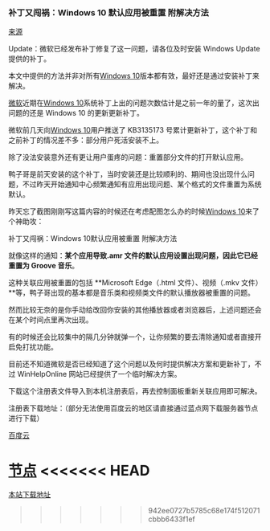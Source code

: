 
### 补丁又闯祸：Windows 10 默认应用被重置 附解决方法
[来源](https://www.landiannews.com/archives/20966.html)

Update：微软已经发布补丁修复了这一问题，请各位及时安装 Windows Update 提供的补丁。

本文中提供的方法并非对所有[Windows 10](http://www.landiannews.com/archives/tag/Windows-10)版本都有效，最好还是通过安装补丁来解决。

[微软](http://www.landiannews.com/archives/tag/%E5%BE%AE%E8%BD%AF)近期在[Windows 10](http://www.landiannews.com/archives/tag/Windows-10)系统补丁上出的问题次数估计是之前一年的量了，这次出问题的还是 Windows 10 的更新更新补丁。

微软前几天向[Windows 10](http://www.landiannews.com/archives/tag/Windows-10)用户推送了 KB3135173 号累计更新补丁，这个补丁和之前补丁的情况差不多：部分用户死活安装不上。

除了没法安装意外还有更让用户蛋疼的问题：重置部分文件的打开默认应用。

鸭子哥是前天安装的这个补丁，当时安装还是比较顺利的、期间也没出现什么问题，不过昨天开始通知中心频繁通知有应用出现问题、某个格式的文件重置为系统默认。

昨天忘了截图刚刚写这篇内容的时候还在考虑配图怎么办的时候[Windows 10](http://www.landiannews.com/archives/tag/Windows-10)来了个神助攻：

补丁又闯祸：Windows 10默认应用被重置 附解决方法

就像这样的通知：**某个应用导致.amr 文件的默认应用设置出现问题，因此它已经重置为 Groove 音乐**。

这种关联应用被重置的包括 **Microsoft Edge（.html 文件）、视频（.mkv 文件）**等，鸭子哥出现的基本都是音乐类和视频类文件的默认播放器被重置的问题。

然而比较无奈的是你手动给改回你安装的其他播放器或者浏览器后，上述问题还会在某个时间点里再次出现。

有的时候还会比较集中的隔几分钟就弹一个，让你频繁的要去清除通知或者直接开启免打扰功能。

目前还不知道微软是否已经知道了这个问题以及何时提供解决方案和更新补丁，不过 WinHelpOnline 网站已经提供了一个临时解决方案。

下载这个注册表文件导入到本机注册表后，再去控制面板重新关联应用即可解决。

注册表下载地址：（部分无法使用百度云的地区请直接通过蓝点网下载服务器节点进行下载）

[百度云](http://pan.baidu.com/s/1o7zrHdK)

[节点](http://xiazai.landiannews.com/files/2016/02/w10_stop_reset_fileasso.zip)
<<<<<<< HEAD
=======

[本站下载地址](\resource\w10_stop_reset_fileasso_2.zip)
>>>>>>> 942ee0727b5785c68e174f512071cbbb6433f1ef


